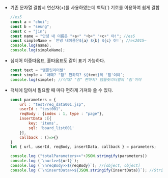 - 기존 문자열 결합시 연산자(+)를 사용하였는데 백틱(`) 기호를 이용하여 쉽게 결합

    ```jsx
    //es5
    const a = "choi";
    const b = "seung";
    const c = "jin";
    const name = "안녕 내 이름은 "+a+" "+b+" "+c+" 야!"; //es5
    const simpleName = `안녕 내이름은${a} ${b} ${c} 야!`; //es2015~
    console.log(name);
    console.log(simpleName);
    ```

- 심지어 이중따옴표, 홀따옴표도 같이 표기 가능하다.

    ```jsx
    const text = "템플릿리터럴"
    const simple = `어때? "참" 편하지? ${text}의 '힘'이야`;
    console.log(simple); //어때? "참" 편하지? 템플릿리터럴의 '힘'이야
    ```

- 객체에 담아서 필요할 때 마다 편하게 가져와 쓸 수 있다.

    ```jsx
    const parameters = {
        url : "test/req_data001.jsp",
        userId : "test001",
        reqBody : {index : 1, type : "page"},
        insertData :[{
            key: 'items',
            sql: 'board_list001'
        }],
        callback : ()=>{}
    }
    let { url, userId, reqBody, insertData, callback } = parameters;

    console.log ("totalParameters>>"+JSON.stringify(parameters))
    console.log (`\nurl>>${url}`);
    console.log (`\nreqBody>>${reqBody}`); //[object, object]
    console.log (`\ninsertData>>${JSON.stringify(insertData)}`); //Stringify 메서드로 형변환을 하여 출력할 수 있다.
    ```
    